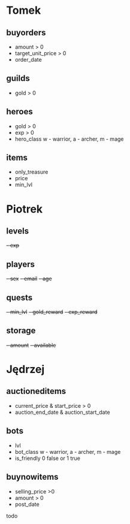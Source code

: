 # Tomek

## buyorders
- amount > 0
- target_unit_price > 0
- order_date

## guilds
- gold > 0

## heroes
- gold > 0
- exp > 0
- hero_class w - warrior, a - archer, m - mage

## items
- only_treasure
- price
- min_lvl

# Piotrek

## levels
~~- exp~~

## players
~~- sex~~
~~- email~~
~~- age~~

## quests
~~- min_lvl~~
~~- gold_reward~~
~~- exp_reward~~

## storage
~~- amount~~
~~- available~~


# Jędrzej

## auctioneditems
- current_price & start_price > 0
- auction_end_date & auction_start_date

## bots
- lvl
- bot_class w - warrior, a - archer, m - mage
- is_friendly 0 false  or 1 true

## buynowitems
- selling_price >0
- amount > 0
- post_date


todo


